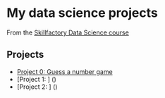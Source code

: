 # My data science projects
From the [Skillfactory Data Science course](https://skillfactory.ru/data-scientist-pro)

## Projects

* [Project 0: Guess a number game](https://github.com/FedorPinchuk/sf_data_science/tree/main/project_0)
* [Project 1: ] ()
* [Project 2: ] ()
